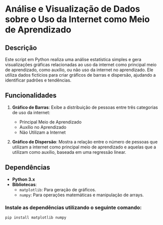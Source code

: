 # Análise e Visualização de Dados sobre o Uso da Internet como Meio de Aprendizado

## Descrição
Este script em Python realiza uma análise estatística simples e gera visualizações gráficas relacionadas ao uso da internet como principal meio de aprendizado, como auxílio, ou não uso da internet no aprendizado. Ele utiliza dados fictícios para criar gráficos de barras e dispersão, ajudando a identificar padrões e tendências.

## Funcionalidades
1. **Gráfico de Barras**: Exibe a distribuição de pessoas entre três categorias de uso da internet:
   - Principal Meio de Aprendizado
   - Auxílio no Aprendizado
   - Não Utilizam a Internet

2. **Gráfico de Dispersão**: Mostra a relação entre o número de pessoas que utilizam a internet como principal meio de aprendizado e aquelas que a utilizam como auxílio, baseada em uma regressão linear.

## Dependências
- **Python 3.x**
- **Bibliotecas**:
  - `matplotlib`: Para geração de gráficos.
  - `numpy`: Para operações matemáticas e manipulação de arrays.

### Instale as dependências utilizando o seguinte comando:

```bash
pip install matplotlib numpy
